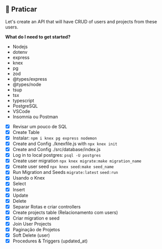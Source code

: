 ## 👟 Praticar
Let's create an API that will have CRUD of users and projects from these users.

**What do I need to get started?**

- Nodejs
- dotenv
- express
- knex
- pg
- zod
- @types/express
- @types/node
- tsup
- tsx
- typescript
- PostgreSQL
- VSCode
- Insomnia ou Postman

- [x]  Revisar um pouco de SQL
- [x]  Create Table
- [x]  Instalar: `npm i knex pg express nodemon`
- [x]  Create and Config ./knexfile.js with `npx knex init`
- [x]  Create and Config ./src/database/index.js
- [x]  Log in to local postgres: `psql -U postgres`
- [x]  Create user migration  `npx knex migrate:make migration_name`
- [x]  Create user seed  `npx knex seed:make seed_name`
- [x]  Run Migration and Seeds `migrate:latest` `seed:run`
- [x]  Usando o Knex
- [x]  Select
- [x]  Insert
- [x]  Update
- [x]  Delete
- [x]  Separar Rotas e criar controllers
- [x]  Create projects table (Relacionamento com users)
- [x]  Criar migration e seed
- [x]  Join User Projects
- [x]  Paginação de Projetos
- [x]  Soft Delete (user)
- [x]  Procedures & Triggers (updated_at)